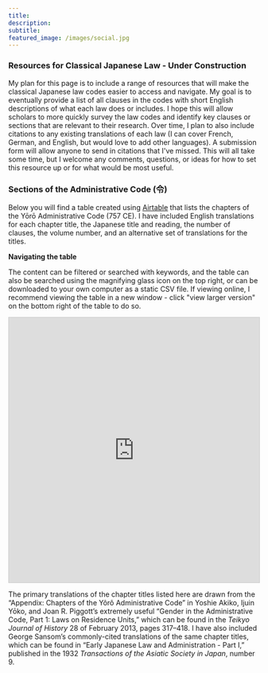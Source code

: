 ```yaml
---
title:
description:
subtitle:
featured_image: /images/social.jpg
---
```


### Resources for Classical Japanese Law - Under Construction ###
My plan for this page is to include a range of resources that will make the classical Japanese law codes easier to access and navigate. My goal is to eventually provide a list of all clauses in the codes with short English descriptions of what each law does or includes. I hope this will allow scholars to more quickly survey the law codes and identify key clauses or sections that are relevant to their research. Over time, I plan to also include citations to any existing translations of each law (I can cover French, German, and English, but would love to add other languages). A submission form will allow anyone to send in citations that I've missed. This will all take some time, but I welcome any comments, questions, or ideas for how to set this resource up or for what would be most useful.

### Sections of the Administrative Code (令) ###
<p>Below you will find a table created using <a href="https://airtable.com/">Airtable</a> that lists the chapters of the Yōrō Administrative Code (757 CE). I have included English translations for each chapter title, the Japanese title and reading, the number of clauses, the volume number, and an alternative set of translations for the titles.</p>

<p><b>Navigating the table</b></p>
<p>The content can be filtered or searched with keywords, and the table can also be searched using the magnifying glass icon on the top right, or can be downloaded to your own computer as a static CSV file. If viewing online, I recommend viewing the table in a new window - click "view larger version" on the bottom right of the table to do so.
</p>

<p><iframe class="airtable-embed" src="https://airtable.com/embed/shroYmAmyEze7YvL1?backgroundColor=red&viewControls=on" frameborder="0" onmousewheel="" width="100%" height="533" style="background: transparent; border: 1px solid #ccc;"></iframe>

<p>The primary translations of the chapter titles listed here are drawn from the “Appendix: Chapters of the Yôrô Administrative Code” in Yoshie Akiko, Ijuin Yōko, and Joan R. Piggott’s extremely useful “Gender in the Administrative Code, Part 1: Laws on Residence Units,” which can be found in the <i>Teikyo Journal of History</i> 28 of February 2013, pages 317–418. I have also included George Sansom’s commonly-cited translations of the same chapter titles, which can be found in “Early Japanese Law and Administration - Part I,” published in the 1932 <i>Transactions of the Asiatic Society in Japan</i>, number 9.</p>
